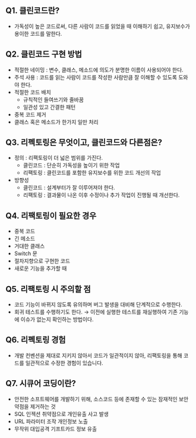 ## Q1. 클린코드란?
- 가독성이 높은 코드로써, 다른 사람이 코드를 읽었을 때 이해하기 쉽고, 유지보수가 용이한 코드를 말한다.

## Q2. 클린코드 구현 방법
- 적절한 네이밍 : 변수, 클래스, 메소드에 의도가 분명한 이름이 사용되어야 한다.
- 주석 사용 : 코드를 읽는 사람이 코드를 작성한 사람만큼 잘 이해할 수 있도록 도와야 한다.
- 적절한 코드 배치
    - 규칙적인 들여쓰기와 줄바꿈
    - 일관성 있고 간결한 패턴
- 중복 코드 제거
- 클래스 혹은 메소드가 한가지 일만 처리

## Q3. 리펙토링은 무엇이고, 클린코드와 다른점은?
- 정의 : 리팩토링이 더 넓은 범위를 가진다.
    - 클린코드 : 단순히 가독성을 높이기 위한 작업
    - 리팩토링 : 클린코드를 포함한 유지보수를 위한 코드 개선의 작업
- 방향성
    - 클린코드 : 설계부터가 잘 이루어져야 한다.
    - 리팩토링 : 결과물이 나온 이후 수정이나 추가 작업이 진행될 때 개선한다.

## Q4. 리팩토링이 필요한 경우
- 중복 코드
- 긴 메소드
- 거대한 클래스
- Switch 문
- 절차지향으로 구현한 코드
- 새로운 기능을 추가할 때

## Q5. 리팩토링 시 주의할 점
- 코드 기능이 바뀌지 않도록 유의하며 버그 발생을 대비해 단계적으로 수행한다.
- 회귀 테스트를 수행하기도 한다.
  → 이전에 실행한 테스트를 재실행하여 기존 기능에 이슈가 없는지 확인하는 방법이다.

## Q6. 리펙토링 경험
- 개발 컨벤션을 제대로 지키지 않아서 코드가 일관적이지 않아, 리팩토링을 통해 코드를 일관적으로 수정한 경험이 있습니다.

## Q7. 시큐어 코딩이란?
- 안전한 소프트웨어를 개발하기 위해, 소스코드 등에 존재할 수 있는 잠재적인 보안약점을 제거하는 것
- SQL 인젝션 취약점으로 개인유출 사고 발생
- URL 파라미터 조작 개인정보 노출
- 무작위 대입공격 기프트카드 정보 유출
